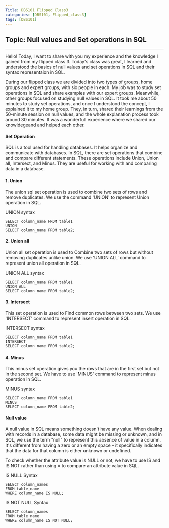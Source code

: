 ```yaml
---
Title: DBS101 Flipped Class3
categories: [DBS101, Flipped_class3]
tags: [DBS101]
---
```

## Topic: Null values and Set operations in SQL
---

Hello! Today, I want to share with you my experience and the knowledge I gained from my flipped class 3. Today's class was great, I learned and understood the basics of null values and set operations in SQL and their syntax representaion in SQL.

During our flipped class we are divided into two types of groups, home groups and expert groups, with six people in each. My job was to study set operations in SQL and share examples with our expert groups. Meanwhile, other groups focused on studying null values in SQL. It took me about 50 minutes to study set operations, and once I understood the concept, I explained it to my home group. They, in turn, shared their learnings from the 50-minute session on null values, and the whole explanation process took around 30 minutes. It was a wonderfull experience where we shared our knowldegeand and helped each other.

#### Set Operation
SQL is a tool used for handling databases. It helps organize and communicate with databases. In SQL, there are set operations that combine and compare different statements. These operations include Union, Union all, Intersect, and Minus. They are useful for working with and comparing data in a database.

#### 1. Union
The union sql set operation is used to combine two sets of rows and remove duplicates. We use the command 'UNION' to represent Union operation in SQL. 

UNION syntax
```
SELECT column_name FROM table1
UNION
SELECT column_name FROM table2;
```
#### 2. Union all
Union all set operation is used to Combine two sets of rows but without removing duplicates unlike union. We use 'UNION ALL' command to represent union all operation in SQL.

UNION ALL syntax
```
SELECT column_name FROM table1
UNION ALL  
SELECT column_name FROM table2;
```

#### 3. Intersect
This set operation is used to Find common rows between two sets. We use 'INTERSECT' command to represent insert operation in SQL.

INTERSECT syntax
```
SELECT column_name FROM table1  
INTERSECT  
SELECT column_name FROM table2;  
```

#### 4. Minus
This minus set operation gives you the rows that are in the first set but not in the second set. We have to use 'MINUS' command to represent minus operation in SQL.

MINUS syntax
```
SELECT column_name FROM table1  
MINUS  
SELECT column_name FROM table2;  
```

#### Null value  

A null value in SQL means something doesn't have any value. When dealing with records in a database, some data might be missing or unknown, and in SQL, we use the term "null" to represent this absence of value in a column. It's different from having a zero or an empty space – it specifically indicates that the data for that column is either unknown or undefined.

To check whether the attribute value is NULL or not, we have to use IS and IS NOT rather than using = to compare an attribute value in SQL.

IS NULL Syntax

```
SELECT column_names
FROM table_name
WHERE column_name IS NULL;
```

IS NOT NULL Syntax
```
SELECT column_names
FROM table_name
WHERE column_name IS NOT NULL;
```

